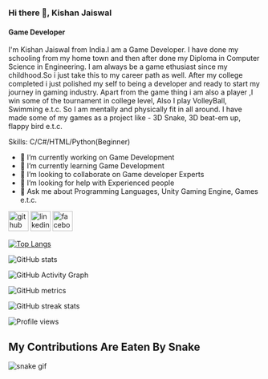 ### Hi there 👋, Kishan Jaiswal
#### Game Developer

I'm Kishan Jaiswal from India.I am a Game Developer. I have done my schooling from my home town and then after done my Diploma in Computer Science in Engineering. I am always be a game ethusiast since my childhood.So i just take this to my career path as well. After my college completed i just polished my self to being a developer and ready to start my journey in gaming industry. Apart from the game thing i am also a player ,I win some of the tournament in college level, Also I play VolleyBall, Swimming e.t.c. So I am mentally and physically fit in all around. 
I have made some of my games as a project like - 3D Snake, 3D beat-em up, flappy bird e.t.c.

Skills: C/C#/HTML/Python(Beginner)

- 🔭 I’m currently working on Game Development 
- 🌱 I’m currently learning Game Development 
- 👯 I’m looking to collaborate on Game developer Experts 
- 🤔 I’m looking for help with Experienced people 
- 💬 Ask me about Programming Languages, Unity Gaming Engine, Games e.t.c. 


[<img src='https://cdn.jsdelivr.net/npm/simple-icons@3.0.1/icons/github.svg' alt='github' height='40'>](https://github.com/kishan831)  [<img src='https://cdn.jsdelivr.net/npm/simple-icons@3.0.1/icons/linkedin.svg' alt='linkedin' height='40'>](https://www.linkedin.com/in/kishan-jaiswal-2586a4220/)  [<img src='https://cdn.jsdelivr.net/npm/simple-icons@3.0.1/icons/facebook.svg' alt='facebook' height='40'>](https://www.facebook.com/https://www.facebook.com/profile.php?id=100029049646884)  

[![Top Langs](https://github-readme-stats.vercel.app/api/top-langs/?username=kishan831)](https://github.com/anuraghazra/github-readme-stats)

![GitHub stats](https://github-readme-stats.vercel.app/api?username=kishan831&show_icons=true)  

![GitHub Activity Graph](https://activity-graph.herokuapp.com/graph?username=kishan831)  

![GitHub metrics](https://metrics.lecoq.io/kishan831)  

![GitHub streak stats](https://github-readme-streak-stats.herokuapp.com/?user=kishan831)  

![Profile views](https://gpvc.arturio.dev/kishan831)  

## My Contributions Are Eaten By Snake
![snake gif](https://github.com/kishan831/kishan831/blob/output/github-contribution-grid-snake.gif)
